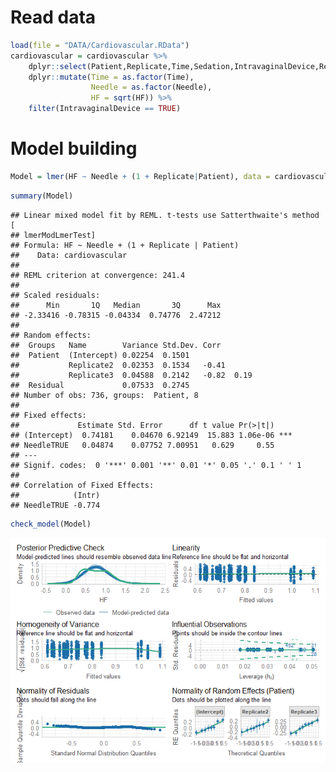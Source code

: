 # Read data

``` r
load(file = "DATA/Cardiovascular.RData") 
cardiovascular = cardiovascular %>% 
    dplyr::select(Patient,Replicate,Time,Sedation,IntravaginalDevice,RectalManipulation,Puncturing,Needle,HF) %>% 
    dplyr::mutate(Time = as.factor(Time), 
                  Needle = as.factor(Needle),
                  HF = sqrt(HF)) %>%
    filter(IntravaginalDevice == TRUE)
```

# Model building

``` r
Model = lmer(HF ~ Needle + (1 + Replicate|Patient), data = cardiovascular)
```

``` r
summary(Model)
```

    ## Linear mixed model fit by REML. t-tests use Satterthwaite's method [
    ## lmerModLmerTest]
    ## Formula: HF ~ Needle + (1 + Replicate | Patient)
    ##    Data: cardiovascular
    ## 
    ## REML criterion at convergence: 241.4
    ## 
    ## Scaled residuals: 
    ##      Min       1Q   Median       3Q      Max 
    ## -2.33416 -0.78315 -0.04334  0.74776  2.47212 
    ## 
    ## Random effects:
    ##  Groups   Name        Variance Std.Dev. Corr       
    ##  Patient  (Intercept) 0.02254  0.1501              
    ##           Replicate2  0.02353  0.1534   -0.41      
    ##           Replicate3  0.04588  0.2142   -0.82  0.19
    ##  Residual             0.07533  0.2745              
    ## Number of obs: 736, groups:  Patient, 8
    ## 
    ## Fixed effects:
    ##             Estimate Std. Error      df t value Pr(>|t|)    
    ## (Intercept)  0.74181    0.04670 6.92149  15.883 1.06e-06 ***
    ## NeedleTRUE   0.04874    0.07752 7.00951   0.629     0.55    
    ## ---
    ## Signif. codes:  0 '***' 0.001 '**' 0.01 '*' 0.05 '.' 0.1 ' ' 1
    ## 
    ## Correlation of Fixed Effects:
    ##            (Intr)
    ## NeedleTRUE -0.774

``` r
check_model(Model)
```

![](HF-Analysis_files/figure-markdown_github/unnamed-chunk-4-1.png)
